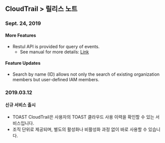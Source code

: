 
## CloudTrail > 릴리스 노트

### Sept. 24, 2019 

#### More Features 
* Restul API is provided for query of events. 
    * See manual for more details: [Link](http://docs.toast.com/ko/CloudTrail/ko/api-guide/)
    
#### Feature Updates
* Search by name (ID) allows not only the search of existing organization members but user-defined IAM members.
 
### 2019.03.12

#### 신규 서비스 출시
* TOAST CloudTrail은 사용자의 TOAST 클라우드 사용 이력을 확인할 수 있는 서비스입니다.
* 조직 단위로 제공되며, 별도의 활성화나 비활성화 과정 없이 바로 사용할 수 있습니다.